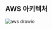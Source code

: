 ## AWS 아키텍처

![aws drawio](https://github.com/user-attachments/assets/ed86f4ab-98bf-4f5f-ae1e-46797af43f21)
